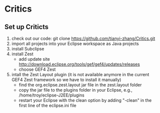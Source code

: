 # Critics

## Set up Criticts
1. check out our code: git clone https://github.com/tianyi-zhang/Critics.git
2. import all projects into your Eclipse workspace as Java projects
3. install Subclipse
4. install Zest 
	- add update site http://download.eclipse.org/tools/gef/gef4/updates/releases
	- choose GEF4 Zest
5. intall the Zest Layout plugin (it is not available anymore in the current GEF4 Zest framework so we have to install it manually)
	- find the org.eclipse.zest.layout jar file in the zest.layout folder
	- copy the jar file to the plugins folder in your Eclipse, e.g., /home/troy/eclipse-J2EE/plugins
	- restart your Eclipse with the clean option by adding "-clean" in the first line of the eclipse.ini file
